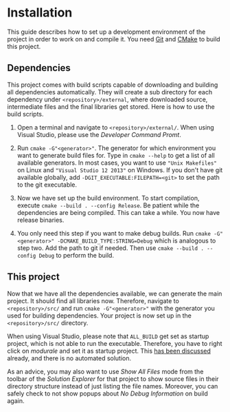 Installation
============

This guide describes how to set up a development environment of the project in
order to work on and compile it. You need [Git][git] and [CMake][cmake] to
build this project.

[git]: http://git-scm.com/downloads
[cmake]: http://www.cmake.org/download/

Dependencies
------------

This project comes with build scripts capable of downloading and building all
dependencies automatically. They will create a sub directory for each
dependency under `<repository>/external`, where downloaded source, intermediate
files and the final libraries get stored. Here is how to use the build scripts.

1. Open a terminal and navigate to `<repository>/external/`. When using Visual
Studio, please use the *Developer Command Promt*.

2. Run `cmake -G"<generator>"`. The generator for which environment you want to
generate build files for. Type in `cmake --help` to get a list of all available
generators. In most cases, you want to use `"Unix Makefiles"` on Linux and
`"Visual Studio 12 2013"` on Windows. If you don't have git available globally,
add `-DGIT_EXECUTABLE:FILEPATH=<git>` to set the path to the git executable.

3. Now we have set up the build environment. To start compilation, execute
`cmake --build . --config Release`. Be patient while the dependencies are being
compiled. This can take a while. You now have release binaries.

4. You only need this step if you want to make debug builds. Run `cmake
-G"<generator>" -DCMAKE_BUILD_TYPE:STRING=Debug` which is analogous to step
two. Add the path to git if needed. Then use `cmake --build . --config Debug`
to perform the build.

This project
------------

Now that we have all the dependencies available, we can generate the main
project. It should find all libraries now. Therefore, navigate to
`<repository>/src/` and run `cmake -G"<generator>"` with the generator you used
for building dependencies. Your project is now set up in the
`<repository>/src/` directory.

When using Visual Studio, please note that `ALL_BUILD` get set as startup
project, which is not able to run the executable. Therefore, you have to right
click on *modurale* and set it as startup project. This
[has been discussed][question] already, and there is no automated solution.

As an advice, you may also want to use *Show All Files* mode from the toolbar
of the *Solution Explorer* for that project to show source files in their
directory structure instead of just listing the file names. Moreover, you can
safely check to not show popups about *No Debug Information* on build again.

[question]: http://stackoverflow.com/q/7304625
